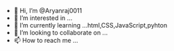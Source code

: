 - 👋 Hi, I’m @Aryanraj0011
- 👀 I’m interested in ...
- 🌱 I’m currently learning ...html,CSS,JavaScript,pyhton 
- 💞️ I’m looking to collaborate on ...
- 📫 How to reach me ...

<!---
Aryanraj0011/Aryanraj0011 is a ✨ special ✨ repository because its `README.md` (this file) appears on your GitHub profile.
You can click the Preview link to take a look at your changes.
--->
